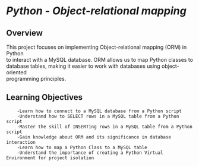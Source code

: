 # *Python - Object-relational mapping*

## Overview
This project focuses on implementing Object-relational mapping (ORM) in Python \
to interact with a MySQL database. ORM allows us to map Python classes to \
database tables, making it easier to work with databases using object-oriented \
programming principles.

## Learning Objectives

   	    -Learn how to connect to a MySQL database from a Python script
	    -Understand how to SELECT rows in a MySQL table from a Python script
	    -Master the skill of INSERTing rows in a MySQL table from a Python script
	    -Gain knowledge about ORM and its significance in database interaction
	    -Learn how to map a Python Class to a MySQL table
	    -Understand the importance of creating a Python Virtual Environment for project isolation
